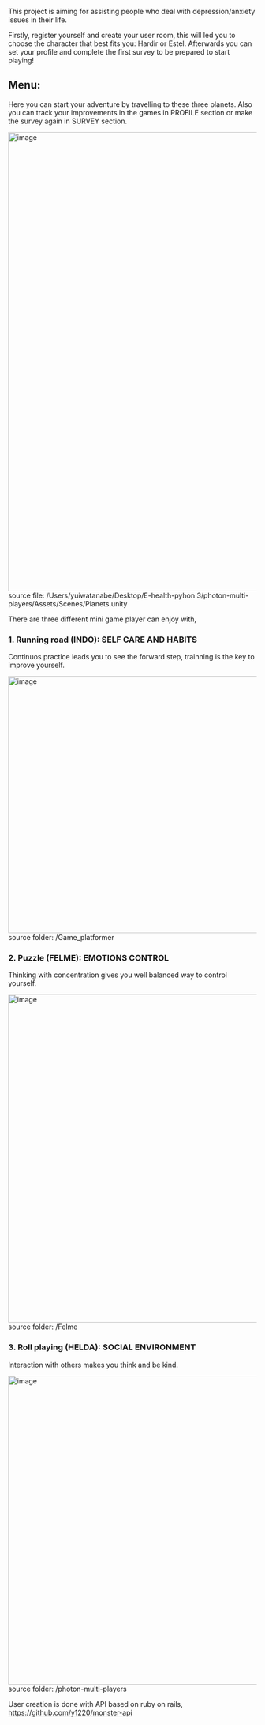 This project is aiming for assisting people who deal with depression/anxiety issues in their life.

Firstly, register yourself and create your user room, this will led you to choose the character that best fits you: Hardir or Estel. Afterwards you can set your profile and complete the first survey to be prepared to start playing!
## Menu:  
Here you can start your adventure by travelling to these three planets. Also you can track your improvements in the games in PROFILE section or make the survey again in SURVEY section. 


<img width="929" alt="image" src="https://github.com/y1220/E-health-project/assets/42637947/ab1f6628-c157-40c3-9185-576dd84b047e">  
source file: /Users/yuiwatanabe/Desktop/E-health-pyhon 3/photon-multi-players/Assets/Scenes/Planets.unity

There are three different mini game player can enjoy with,
### 1. Running road (INDO): SELF CARE AND HABITS


   Continuos practice leads you to see the forward step, trainning is the key to improve yourself.  

   
   <img width="520" alt="image" src="https://github.com/y1220/E-health-project/assets/42637947/743264eb-d419-440a-85bf-8bb1a9ad4cf7">  
   source folder: /Game_platformer

### 2. Puzzle (FELME): EMOTIONS CONTROL


   Thinking with concentration gives you well balanced way to control yourself.  

   
   <img width="664" alt="image" src="https://github.com/y1220/E-health-project/assets/42637947/264e476e-cee4-4bba-a65b-e87594293df8">  
   source folder: /Felme

### 3. Roll playing (HELDA): SOCIAL ENVIRONMENT


   Interaction with others makes you think and be kind.  

   
   <img width="625" alt="image" src="https://github.com/y1220/E-health-project/assets/42637947/9152908c-5b9d-450e-8957-11335269ad1d">  
   source folder: /photon-multi-players

User creation is done with API based on ruby on rails,
https://github.com/y1220/monster-api






   

